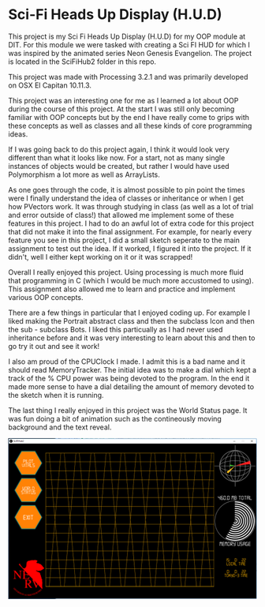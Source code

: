 <h1> Sci-Fi Heads Up Display (H.U.D)</h1>

This project is my Sci Fi Heads Up Display (H.U.D) for my OOP module at DIT. For this module we were tasked with creating a Sci FI HUD for which I was inspired by the animated series Neon Genesis Evangelion. The project is located in the SciFiHub2 folder in this repo.

This project was made with Processing 3.2.1 and was primarily developed on OSX El Capitan 10.11.3.

This project was an interesting one for me as I learned a lot about OOP during the course of this project. At the start I was still only becoming familiar with OOP concepts but by the end I have really come to grips with these concepts as well as classes and all these kinds of core programming ideas.

If I was going back to do this project again, I think it would look very different than what it looks like now. For a start, not as many single instances of objects would be created, but rather I would have used Polymorphism a lot more as well as ArrayLists.

As one goes through the code, it is almost possible to pin point the times were I finally understand the idea of classes or inheritance or when I get how PVectors work. It was through studying in class (as well as a lot of trial and error outside of class!) that allowed me implement some of these features in this project. I had to do an awful lot of extra code for this project that did not make it into the final assignment. For example, for nearly every feature you see in this project, I did a small sketch seperate to the main assignment to test out the idea. If it worked, I figured it into the project. If it didn't, well I either kept working on it or it was scrapped!

Overall I really enjoyed this project. Using processing is much more fluid that programming in C (which I would be much more accustomed to using). This assignment also allowed me to learn and practice and implement various OOP concepts. 

There are a few things in particular that I enjoyed coding up. For example I liked making the Portrait abstract class and then the subclass Icon and then the sub - subclass Bots. I liked this particually as I had never used inheritance before and it was very interesting to learn about this and then to go try it out and see it work!

I also am proud of the CPUClock I made. I admit this is a bad name and it should read MemoryTracker. The initial idea was to make a dial which kept a track of the % CPU power was being devoted to the program. In the end it made more sense to have a dial detailing the amount of memory devoted to the sketch when it is running.

The last thing I really enjoyed in this project was the World Status page. It was fun doing a bit of animation such as the contineously moving background and the text reveal.

[![Processing Sci Fi HUD - Neon Genesis Evangelion](https://raw.githubusercontent.com/david-p-burton/College_Projects/master/OOPAssignment1/inspirationPics/scfiHUD.PNG)](https://youtu.be/iPG5kxWBdP0 "Processing Sci Fi HUD - Neon Genesis Evangelion")
